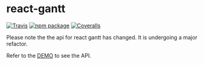 # react-gantt

[![Travis][build-badge]][build]
[![npm package][npm-badge]][npm]
[![Coveralls][coveralls-badge]][coveralls]

Please note the the api for react gantt has changed. It is undergoing a major refactor.

Refer to the [DEMO](https://github.com/jamrizzi/react-gantt/blob/master/demo/src/index.js) to see the API.

[build-badge]: https://img.shields.io/travis/user/repo/master.png?style=flat-square
[build]: https://travis-ci.org/user/repo

[npm-badge]: https://img.shields.io/npm/v/npm-package.png?style=flat-square
[npm]: https://www.npmjs.org/package/npm-package

[coveralls-badge]: https://img.shields.io/coveralls/user/repo/master.png?style=flat-square
[coveralls]: https://coveralls.io/github/user/repo
